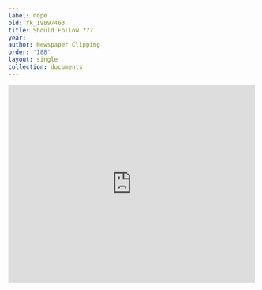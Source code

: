 ```yaml
---
label: nope
pid: fk_19897463
title: Should Follow ???
year:
author: Newspaper Clipping
order: '188'
layout: single
collection: documents
---
```

<iframe src="https://northwestern.app.box.com/embed/s/yzgi2odnr71culwqyu5m2puuy38qlefx?sortColumn=date&view=list" width="500" height="400" frameborder="0" allowfullscreen webkitallowfullscreen msallowfullscreen></iframe>
